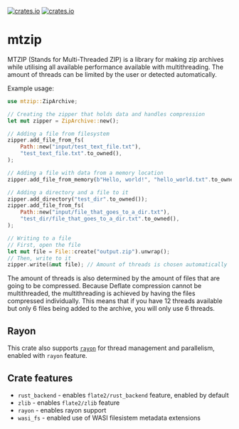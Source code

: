 [![crates.io](https://img.shields.io/crates/v/mtzip?style=flat)](https://crates.io/crates/mtzip) [![crates.io](https://img.shields.io/crates/d/mtzip?style=flat)](https://crates.io/crates/mtzip)

# mtzip

MTZIP (Stands for Multi-Threaded ZIP) is a library for making zip archives
while utilising all available performance available with multithreading. The amount
of threads can be limited by the user or detected automatically.

Example usage:

```rs
use mtzip::ZipArchive;

// Creating the zipper that holds data and handles compression
let mut zipper = ZipArchive::new();

// Adding a file from filesystem
zipper.add_file_from_fs(
    Path::new("input/test_text_file.txt"),
    "test_text_file.txt".to_owned(),
);

// Adding a file with data from a memory location
zipper.add_file_from_memory(b"Hello, world!", "hello_world.txt".to_owned());

// Adding a directory and a file to it
zipper.add_directory("test_dir".to_owned());
zipper.add_file_from_fs(
    Path::new("input/file_that_goes_to_a_dir.txt"),
    "test_dir/file_that_goes_to_a_dir.txt".to_owned(),
);

// Writing to a file
// First, open the file
let mut file = File::create("output.zip").unwrap();
// Then, write to it
zipper.write(&mut file); // Amount of threads is chosen automatically
```

The amount of threads is also determined by the amount of files that are going to be compressed. Because Deflate compression cannot be multithreaded, the multithreading is achieved by having the files compressed individually. This means that if you have 12 threads available but only 6 files being added to the archive, you will only use 6 threads.

## Rayon

This crate also supports [`rayon`](https://crates.io/crates/rayon) for thread management and parallelism, enabled with `rayon` feature.

## Crate features

- `rust_backend` - enables `flate2/rust_backend` feature, enabled by default
- `zlib` - enables `flate2/zlib` feature
- `rayon` - enables rayon support
- `wasi_fs` - enabled use of WASI filesistem metadata extensions
